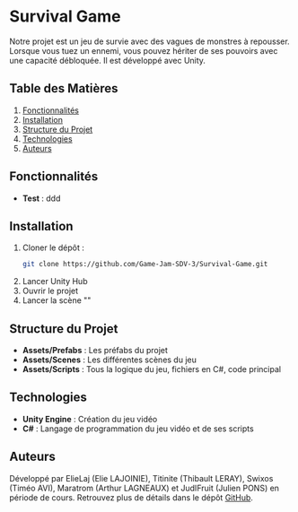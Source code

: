 # Survival Game

Notre projet est un jeu de survie avec des vagues de monstres à repousser. Lorsque vous tuez un ennemi, vous pouvez hériter de ses pouvoirs avec une capacité débloquée. Il est développé avec Unity.

## Table des Matières
1. [Fonctionnalités](#fonctionnalités)
2. [Installation](#installation)
3. [Structure du Projet](#structure-du-projet)
4. [Technologies](#technologies)
5. [Auteurs](#auteurs)


## Fonctionnalités

- **Test** : ddd
  

## Installation

1. Cloner le dépôt :
   ```bash
   git clone https://github.com/Game-Jam-SDV-3/Survival-Game.git
   ```
2. Lancer Unity Hub
3. Ouvrir le projet
4. Lancer la scène ""


## Structure du Projet

- **Assets/Prefabs** : Les préfabs du projet
- **Assets/Scenes** : Les différentes scènes du jeu
- **Assets/Scripts** : Tous la logique du jeu, fichiers en C#, code principal


## Technologies

- **Unity Engine** : Création du jeu vidéo
- **C#** : Langage de programmation du jeu vidéo et de ses scripts


## Auteurs
Développé par ElieLaj (Elie LAJOINIE), Titinite (Thibault LERAY), Swixos (Timéo AVI), Maratrom (Arthur LAGNEAUX) et JudIFruit (Julien PONS) en période de cours. Retrouvez plus de détails dans le dépôt [GitHub](https://github.com/Game-Jam-SDV-3/Survival-Game).
